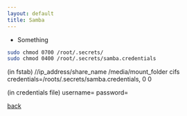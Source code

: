 ```yaml
---
layout: default
title: Samba 
---
```


*   Something
```bash
sudo chmod 0700 /root/.secrets/
sudo chmod 0400 /root/.secrets/samba.credentials
```

(in fstab)
//ip_address/share_name /media/mount_folder cifs credentials=/roots/.secrets/samba.credentials, 0 0

(in credentials file)
username=
password=

[back](../)
